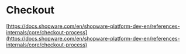 # Checkout

[https://docs.shopware.com/en/shopware-platform-dev-en/references-internals/core/checkout-process](https://docs.shopware.com/en/shopware-platform-dev-en/references-internals/core/checkout-process)

